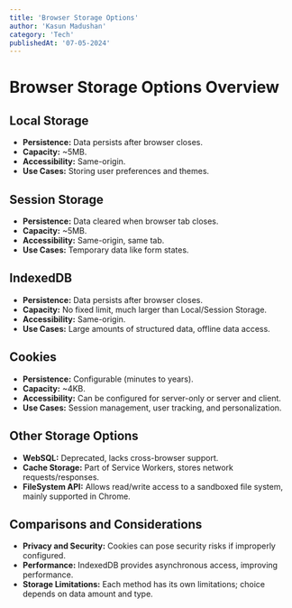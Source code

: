 ```yaml
---
title: 'Browser Storage Options'
author: 'Kasun Madushan'
category: 'Tech'
publishedAt: '07-05-2024'
---
```


# Browser Storage Options Overview

## Local Storage
- **Persistence:** Data persists after browser closes.
- **Capacity:** ~5MB.
- **Accessibility:** Same-origin.
- **Use Cases:** Storing user preferences and themes.

## Session Storage
- **Persistence:** Data cleared when browser tab closes.
- **Capacity:** ~5MB.
- **Accessibility:** Same-origin, same tab.
- **Use Cases:** Temporary data like form states.

## IndexedDB
- **Persistence:** Data persists after browser closes.
- **Capacity:** No fixed limit, much larger than Local/Session Storage.
- **Accessibility:** Same-origin.
- **Use Cases:** Large amounts of structured data, offline data access.

## Cookies
- **Persistence:** Configurable (minutes to years).
- **Capacity:** ~4KB.
- **Accessibility:** Can be configured for server-only or server and client.
- **Use Cases:** Session management, user tracking, and personalization.

## Other Storage Options
- **WebSQL:** Deprecated, lacks cross-browser support.
- **Cache Storage:** Part of Service Workers, stores network requests/responses.
- **FileSystem API:** Allows read/write access to a sandboxed file system, mainly supported in Chrome.

## Comparisons and Considerations
- **Privacy and Security:** Cookies can pose security risks if improperly configured.
- **Performance:** IndexedDB provides asynchronous access, improving performance.
- **Storage Limitations:** Each method has its own limitations; choice depends on data amount and type.
